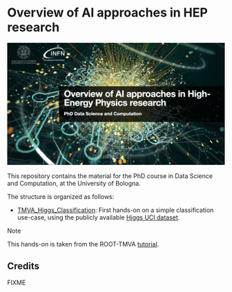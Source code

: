 # Overview of AI approaches in HEP research

![home](images/home.png)

This repository contains the material for the PhD course in Data Science and Computation, at the University of Bologna.

The structure is organized as follows:


-  [TMVA_Higgs_Classification](TMVA_Higgs_Classification/README.md): First hands-on on a simple classification use-case, using the publicly available [Higgs UCI dataset](http://archive.ics.uci.edu/ml/datasets/HIGGS). 
> [!NOTE]  
> This hands-on is taken from the ROOT-TMVA [tutorial](https://root.cern/doc/v630/TMVA__Higgs__Classification_8py.html).


## Credits
FIXME